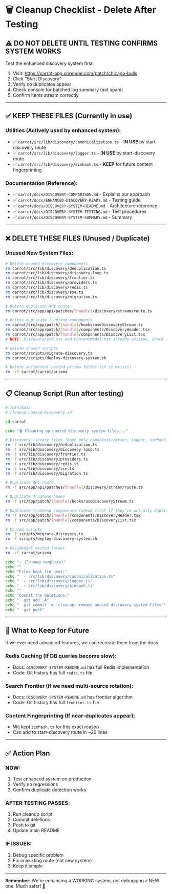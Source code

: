 # 🗑️ Cleanup Checklist - Delete After Testing

## ⚠️ **DO NOT DELETE UNTIL TESTING CONFIRMS SYSTEM WORKS**

Test the enhanced discovery system first:
1. Visit: https://carrot-app.onrender.com/patch/chicago-bulls
2. Click "Start Discovery"
3. Verify no duplicates appear
4. Check console for batched log summary (not spam)
5. Confirm items stream correctly

---

## ✅ **KEEP THESE FILES** (Currently in use)

### **Utilities** (Actively used by enhanced system):
- ✅ `carrot/src/lib/discovery/canonicalization.ts` - **IN USE** by start-discovery route
- ✅ `carrot/src/lib/discovery/logger.ts` - **IN USE** by start-discovery route
- ✅ `carrot/src/lib/discovery/simhash.ts` - **KEEP** for future content fingerprinting

### **Documentation** (Reference):
- ✅ `carrot/docs/DISCOVERY-COMPARISON.md` - Explains our approach
- ✅ `carrot/docs/ENHANCED-DISCOVERY-READY.md` - Testing guide
- ✅ `carrot/docs/DISCOVERY-SYSTEM-README.md` - Architecture reference
- ✅ `carrot/docs/DISCOVERY-SYSTEM-TESTING.md` - Test procedures
- ✅ `carrot/docs/DISCOVERY-SYSTEM-SUMMARY.md` - Summary

---

## ❌ **DELETE THESE FILES** (Unused / Duplicate)

### **Unused New System Files**:

```bash
# Delete unused discovery components
rm carrot/src/lib/discovery/deduplication.ts
rm carrot/src/lib/discovery/discovery-loop.ts
rm carrot/src/lib/discovery/frontier.ts
rm carrot/src/lib/discovery/providers.ts
rm carrot/src/lib/discovery/redis.ts
rm carrot/src/lib/discovery/sse.ts
rm carrot/src/lib/discovery/migration.ts

# Delete duplicate API route
rm carrot/src/app/api/patches/[handle]/discovery/stream/route.ts

# Delete duplicate frontend components
rm carrot/src/app/patch/[handle]/hooks/useDiscoveryStream.ts
rm carrot/src/app/patch/[handle]/components/DiscoveryHeader.tsx
rm carrot/src/app/patch/[handle]/components/DiscoveryList.tsx
# NOTE: DiscoveryCard.tsx and ContentModal.tsx already existed, check if duplicates

# Delete unused scripts
rm carrot/scripts/migrate-discovery.ts
rm carrot/scripts/deploy-discovery-system.sh

# Delete accidental nested prisma folder (if it exists)
rm -rf carrot/carrot/prisma
```

---

## 📋 **Cleanup Script** (Run after testing)

```bash
#!/bin/bash
# cleanup-unused-discovery.sh

cd carrot

echo "🗑️ Cleaning up unused discovery system files..."

# Discovery library files (keep only canonicalization, logger, simhash)
rm -f src/lib/discovery/deduplication.ts
rm -f src/lib/discovery/discovery-loop.ts
rm -f src/lib/discovery/frontier.ts
rm -f src/lib/discovery/providers.ts
rm -f src/lib/discovery/redis.ts
rm -f src/lib/discovery/sse.ts
rm -f src/lib/discovery/migration.ts

# Duplicate API route
rm -f src/app/api/patches/[handle]/discovery/stream/route.ts

# Duplicate frontend hooks
rm -f src/app/patch/[handle]/hooks/useDiscoveryStream.ts

# Duplicate frontend components (check first if they're actually duplicates)
rm -f src/app/patch/[handle]/components/DiscoveryHeader.tsx
rm -f src/app/patch/[handle]/components/DiscoveryList.tsx

# Unused scripts
rm -f scripts/migrate-discovery.ts
rm -f scripts/deploy-discovery-system.sh

# Accidental nested folder
rm -rf carrot/prisma

echo "✅ Cleanup complete!"
echo ""
echo "Files kept (in use):"
echo "  ✓ src/lib/discovery/canonicalization.ts"
echo "  ✓ src/lib/discovery/logger.ts"
echo "  ✓ src/lib/discovery/simhash.ts"
echo ""
echo "Commit the deletions:"
echo "  git add -A"
echo "  git commit -m 'cleanup: remove unused discovery system files'"
echo "  git push"
```

---

## 🎯 What to Keep for Future

If we ever need advanced features, we can recreate them from the docs:

### **Redis Caching** (If DB queries become slow):
- Docs: `DISCOVERY-SYSTEM-README.md` has full Redis implementation
- Code: Git history has full `redis.ts` file

### **Search Frontier** (If we need multi-source rotation):
- Docs: `DISCOVERY-SYSTEM-README.md` has frontier algorithm
- Code: Git history has full `frontier.ts` file

### **Content Fingerprinting** (If near-duplicates appear):
- We kept `simhash.ts` for this exact reason
- Can add to start-discovery route in ~20 lines

---

## ✅ **Action Plan**

### **NOW:**
1. Test enhanced system on production
2. Verify no regressions
3. Confirm duplicate detection works

### **AFTER TESTING PASSES:**
1. Run cleanup script
2. Commit deletions
3. Push to git
4. Update main README

### **IF ISSUES:**
1. Debug specific problem
2. Fix in existing route (not new system)
3. Keep it simple

---

**Remember**: We're enhancing a WORKING system, not debugging a NEW one. Much safer! 🎯
